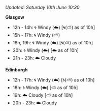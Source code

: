 *Updated: Saturday 10th June 10:30*

**Glasgow**

* 12h - 14h: :cyclone: Windy (:cloud:) [:cyclone:(:partly_sunny:) as of 10h]
* 15h - 17h: :cyclone: Windy (:partly_sunny:)
* 18h, 19h: :cyclone: Windy (:cloud:) [:cyclone:(:partly_sunny:) as of 10h]
* 20h: :cyclone: Windy (:cloud:) [:cloud: as of 10h]
* 21h - 23h: :cloud: Cloudy

**Edinburgh**

* 12h - 17h: :cyclone: Windy (:cloud:) [:cyclone:(:partly_sunny:) as of 10h]
* 18h: :cyclone: Windy (:cloud:) [:partly_sunny: as of 10h]
* 19h: :cloud: Cloudy [:partly_sunny: as of 10h]
* 20h - 23h: :cloud: Cloudy
